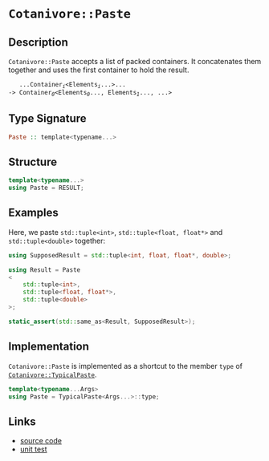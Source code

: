 <!-- Copyright 2024 Feng Mofan
SPDX-License-Identifier: Apache-2.0 -->

# `Cotanivore::Paste`

## Description

`Cotanivore::Paste` accepts a list of packed containers.
It concatenates them together and uses the first container to hold the result.

<pre><code>   ...Container<sub><i>i</i></sub>&lt;Elements<sub><i>i</i></sub>...&gt;...
-> Container<sub><i>0</i></sub>&lt;Elements<sub><i>0</i></sub>..., Elements<sub><i>1</i></sub>..., ...></code></pre>

## Type Signature

```Haskell
Paste :: template<typename...>
```

## Structure

```C++
template<typename...>
using Paste = RESULT;
```

## Examples

Here, we paste `std::tuple<int>`,  `std::tuple<float, float*>` and `std::tuple<double>` together:

```C++
using SupposedResult = std::tuple<int, float, float*, double>;

using Result = Paste
<
    std::tuple<int>, 
    std::tuple<float, float*>,
    std::tuple<double>
>;

static_assert(std::same_as<Result, SupposedResult>);
```

## Implementation

`Cotanivore::Paste` is implemented as a shortcut to the member `type` of [`Cotanivore::TypicalPaste`](./typical_paste.doc.md).

```C++
template<typename...Args>
using Paste = TypicalPaste<Args...>::type;
```

## Links

- [source code](../../../../conceptrodon/cotanivore/paste.hpp)
- [unit test](../../../../tests/unit/metafunctions/cotanivore/paste.test.hpp)
